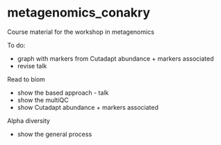 # metagenomics_conakry

Course material for the workshop in metagenomics


To do: 
- graph with markers from Cutadapt abundance + markers associated
- revise talk 




Read to biom 

- show the based approach - talk
- show the multiQC
- show Cutadapt abundance + markers associated


Alpha diversity
- show the general process

